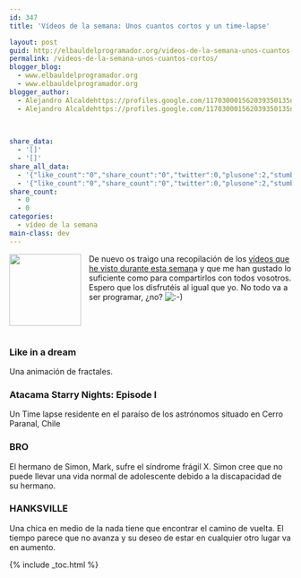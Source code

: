 ```yaml
---
id: 347
title: 'Vídeos de la semana: Unos cuantos cortos y un time-lapse'

layout: post
guid: http://elbauldelprogramador.org/videos-de-la-semana-unos-cuantos-cortos-y-un-time-lapse/
permalink: /videos-de-la-semana-unos-cuantos-cortos/
blogger_blog:
  - www.elbauldelprogramador.org
  - www.elbauldelprogramador.org
blogger_author:
  - Alejandro Alcaldehttps://profiles.google.com/117030001562039350135noreply@blogger.com
  - Alejandro Alcaldehttps://profiles.google.com/117030001562039350135noreply@blogger.com

  
  
share_data:
  - '[]'
  - '[]'
share_all_data:
  - '{"like_count":"0","share_count":"0","twitter":0,"plusone":2,"stumble":0,"pinit":0,"count":2,"time":1333551698}'
  - '{"like_count":"0","share_count":"0","twitter":0,"plusone":2,"stumble":0,"pinit":0,"count":2,"time":1333551698}'
share_count:
  - 0
  - 0
categories:
  - vídeo de la semana
main-class: dev
---
```

<div class="separator" style="clear: both; text-align: center;">
  <a href="https://1.bp.blogspot.com/-6oHsJJbLCtc/T0DNH9OnxrI/AAAAAAAACGQ/uIuix5iiJhM/s1600/1329646861_video-file.png" imageanchor="1" style="clear:left; float:left;margin-right:1em; margin-bottom:1em"><img border="0" height="128" width="128" src="https://1.bp.blogspot.com/-6oHsJJbLCtc/T0DNH9OnxrI/AAAAAAAACGQ/uIuix5iiJhM/s400/1329646861_video-file.png" /></a>
</div>

De nuevo os traigo una recopilación de los [vídeos que he visto durante esta seman][1]a y que me han gustado lo suficiente como para compartirlos con todos vosotros. Espero que los disfrutéis al igual que yo. No todo va a ser programar, ¿no? <img src="https://elbauldelprogramador.com/wp-includes/assets/img/smilies/icon_smile.gif" alt=":-)" class="wp-smiley" />

  
<!--ad-->

<h3 style="float:left; clear:left;">
  Like in a dream
</h3>

<p style="clear:left;">
  Una animación de fractales.
</p>

<div style="text-align:center;">
</div>

### Atacama Starry Nights: Episode I

Un Time lapse residente en el paraíso de los astrónomos situado en Cerro Paranal, Chile

<div style="text-align:center;">
</div>

### BRO

El hermano de Simon, Mark, sufre el síndrome frágil X. Simon cree que no puede llevar una vida normal de adolescente debido a la discapacidad de su hermano. 

<div style="text-align:center;">
</div>

### HANKSVILLE

Una chica en medio de la nada tiene que encontrar el camino de vuelta. El tiempo parece que no avanza y su deseo de estar en cualquier otro lugar va en aumento.

<div style="text-align:center;">
</div>



 [1]: /label/v%C3%ADdeo%20de%20la%20semana

{% include _toc.html %}
